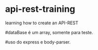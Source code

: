 # api-rest-training
learning how to create an API-REST

#dataBase é um array, somente para teste.

#uso do express e body-parser.
